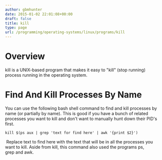 ```yaml
---
author: gbmhunter
date: 2015-01-02 22:01:08+00:00
draft: false
title: kill
type: page
url: /programming/operating-systems/linux/programs/kill
---
```


# Overview




kill is a UNIX-based program that makes it easy to "kill" (stop running) process running in the operating system.




# Find And Kill Processes By Name




You can use the following bash shell command to find and kill processes by name (or partially by name). This is good if you have a bunch of related processes you want to kill and don't want to manually hunt down their PID's first.



    
    kill $(ps aux | grep 'text for find here' | awk '{print $2}')




 Replace text to find here with the text that will be in all the processes you want to kill. Aside from kill, this command also used the programs ps, grep and awk.
